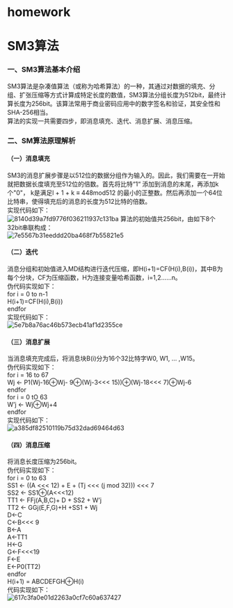 # homework
# SM3算法
### 一、SM3算法基本介绍
SM3算法是杂凑值算法（或称为哈希算法）的一种，其通过对数据的填充、分组、扩张压缩等方式计算成特定长度的数值，SM3算法分组长度为512bit，最终计算长度为256bit。该算法常用于商业密码应用中的数字签名和验证，其安全性和SHA-256相当。<br>
算法的实现一共需要四步，即消息填充、迭代、消息扩展、消息压缩。
### 二、SM算法原理解析
#### （一）消息填充
SM3的消息扩展步骤是以512位的数据分组作为输入的。因此，我们需要在一开始就把数据长度填充至512位的倍数。首先将比特“1“ 添加到消息的末尾，再添加k个"0"， k是满足l + 1 + k ≡ 448mod512 的最小的正整数。然后再添加一个64位比特串，使得填充后的消息的长度为512比特的倍数。<br>
实现代码如下：<br>
![8140d39a7fd9776f036211937c131ba](https://user-images.githubusercontent.com/110144909/181444624-10d61877-4aed-4bce-8315-3e5af12edbbd.png)
算法的初始值共256bit，由如下8个32bit串联构成：<br>
![7e5567b31eeddd20ba468f7b55821e5](https://user-images.githubusercontent.com/110144909/181445232-6495bb28-0868-484d-8d7a-d54606eff4dd.png)

#### （二）迭代
消息分组和初始值进入MD结构进行迭代压缩，即H(i+1)=CF(H(i),B(i))，其中B为每个分块，CF为压缩函数，H为连接变量哈希函数，i=1,2……n。<br>
伪代码实现如下：<br>
for i = 0 to n-1<br>
H(i+1)=CF(H(i),B(i))<br>
endfor<br>
实现代码如下：<br>
![5e7b8a76ac46b573ecb41af1d2355ce](https://user-images.githubusercontent.com/110144909/181444825-65594718-f99c-405c-84ce-6d8ba80bd48a.png)
#### （三）消息扩展
当消息填充完成后，将消息块B(i)分为16个32比特字W0, W1, … ,W15。<br>
伪代码实现如下：<br>
for i = 16 to 67<br>
Wj ← P1(Wj-16⊕Wj- 9⊕(Wj-3<<< 15))⊕(Wj-18<<< 7)⊕Wj-6<br>
endfor<br>
for i = 0 tO 63<br>
W’j ← Wj⊕Wj+4<br>
endfor<br>
实现代码如下：<br>
![a385df82510119b75d32dad69464d63](https://user-images.githubusercontent.com/110144909/181444481-759b1663-37b5-4707-a9d3-a996b7b6e379.png)
#### （四）消息压缩
将消息长度压缩为256bit。<br>
伪代码实现如下：<br>
for i = 0 to 63<br>
SS1 ← ((A <<< 12) + E + (Tj <<< (j mod 32))) <<< 7<br>
SS2 ← SS1⊕(A<<<12)<br>
TT1 ← FFj(A,B,C)+ D + SS2 + W’j<br>
TT2 ← GGj(E,F,G)+H +SS1 + Wj<br>
D←C<br>
C←B<<< 9<br>
B←A<br>
A←TT1<br>
H←G<br>
G←F<<<19<br>
F←E<br>
E←P0(TT2)<br>
endfor<br>
H(i+1) = ABCDEFGH⊕H(i)<br>
代码实现如下：<br>
![617c3fa0e01d2263a0cf7c60a637427](https://user-images.githubusercontent.com/110144909/181444413-0520dff9-eee4-41f7-8833-40f8eafa8884.png)



